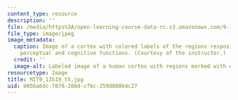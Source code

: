 ```yaml
---
content_type: resource
description: ''
file: /media/https%3A/open-learning-course-data-rc.s3.amazonaws.com/9-13-the-human-brain-spring-2019/9056a6dc70782884cfbc259d88064c27_MIT9_13S19_th.jpg
file_type: image/jpeg
image_metadata:
  caption: Image of a cortex with colored labels of the regions resposible for various
    perceptual and cognitive functions. (Courtesy of the instructor.)
  credit: ''
  image-alt: Labeled image of a human cortex with regions marked with different colors.
resourcetype: Image
title: MIT9_13S19_th.jpg
uid: 9056a6dc-7078-2884-cfbc-259d88064c27
---
```

